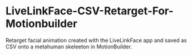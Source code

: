 # LiveLinkFace-CSV-Retarget-For-Motionbuilder
Retarget facial animation created with the LiveLinkFace app and saved as CSV onto a metahuman skeleeton in MotionBuilder.

